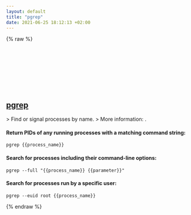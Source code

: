 ```yaml
---
layout: default
title: "pgrep"
date: 2021-06-25 18:12:13 +02:00
---
```

{% raw %}
<h2 id="pgrep">
  <a href="/en/common/pgrep.html">pgrep</a> <a href="#pgrep"><svg class="icon">
    <use href="/assets/images/unicode_sprite.svg#link" />
  </svg></a>
</h2>
> Find or signal processes by name.
> More information: <https://www.man7.org/linux/man-pages/man1/pkill.1.html>.

#### Return PIDs of any running processes with a matching command string:
```shell
pgrep {{process_name}}
```
#### Search for processes including their command-line options:
```shell
pgrep --full "{{process_name}} {{parameter}}"
```
#### Search for processes run by a specific user:
```shell
pgrep --euid root {{process_name}}
```
{% endraw %}